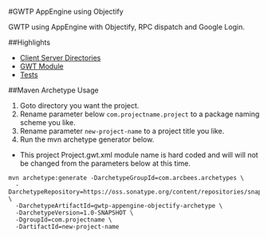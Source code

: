#GWTP AppEngine using Objectify

GWTP using AppEngine with Objectify, RPC dispatch and Google Login.

##Highlights
* [Client Server Directories](https://github.com/ArcBees/ArcBees-tools/tree/master/archetypes/gwtp-appengine-objectify/src/main/java/com/arcbees/project)
* [GWT Module](https://github.com/ArcBees/ArcBees-tools/blob/master/archetypes/gwtp-appengine-objectify/src/main/java/com/arcbees/project)
* [Tests](https://github.com/ArcBees/ArcBees-tools/tree/master/archetypes/gwtp-appengine-objectify/src/test/java/com/arcbees/project/client)

##Maven Archetype Usage

1. Goto directory you want the project.
2. Rename parameter below `com.projectname.project` to a package naming scheme you like.
3. Rename parameter `new-project-name` to a project title you like.
4. Run the mvn archetype generator below.

* This project Project.gwt.xml module name is hard coded and will will not be changed from the parameters below at this time.

```
mvn archetype:generate -DarchetypeGroupId=com.arcbees.archetypes \
  -DarchetypeRepository=https://oss.sonatype.org/content/repositories/snapshots/ \
  -DarchetypeArtifactId=gwtp-appengine-objectify-archetype \
  -DarchetypeVersion=1.0-SNAPSHOT \
  -DgroupId=com.projectname \
  -DartifactId=new-project-name
```
